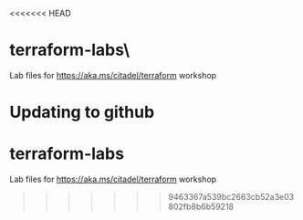 <<<<<<< HEAD
# terraform-labs\
Lab files for https://aka.ms/citadel/terraform workshop

Updating to github
=======
# terraform-labs

Lab files for https://aka.ms/citadel/terraform workshop
>>>>>>> 9463367a539bc2663cb52a3e03802fb8b6b59218
